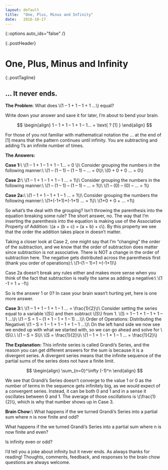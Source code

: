 ```yaml
---
layout: default
title:  "One, Plus, Minus and Infinity"
date:   2016-10-17
---
```

{::options auto_ids="false" /}

{:.postHeader}
# One, Plus, Minus and Infinity

{:.postTagline}
## … It never ends.
<!--excerpt.start-->
**The Problem**: What does \\(1 – 1 + 1 – 1 + 1 …\\) equal?

Write down your answer and save it for later, I’m about to bend your brain.
<!--excerpt.end-->

$$
  \begin{align}
  1 – 1 + 1 – 1 + 1 – 1… = \text{ ?    [1] }
  \end{align}
$$

For those of you not familiar with mathematical notation the … at the end of [1] means that the pattern continues until infinity. You are subtracting and adding 1’s an infinite number of times.

**The Answers:**

**Case 1:**\\
\\(1 – 1 + 1 – 1 + 1 – 1… = 0 \\)\\
Consider grouping the numbers in the following manner:\\
\\(1 – (1 – 1) – (1 – 1) – … = 0\\)\\
\\(0 + 0 + 0 … = 0\\)

**Case 2:**\\
\\(1 – 1 + 1 – 1 + 1 – 1 … = 1\\)\\
Consider grouping the numbers in the following manner:\\
\\(1 – (1 – 1) – (1 – 1) – … = 1\\)\\
\\(1 – (0) – (0) – … = 1\\)

**Case 2a:**\\
\\(1 – 1 + 1 – 1 + 1 – 1 … = 1\\)\\
Consider grouping the numbers the following manner:\\
\\(1+(-1+1)+(-1+1) … = 1\\)\\
\\(1+0 + 0 + … =1\\)

So what’s the deal with the grouping? Isn’t throwing the parenthesis into the equation breaking some rule? The short answer, no. The way that I’m inserting the parenthesis into the equation is making use of the Associative Property of Addition: \\(a + (b + c) = (a + b) + c\\).
By this property we see that the order the addition takes place in doesn’t matter.

Taking a closer look at Case 2, one might say that I’m “changing” the order of the subtraction, and we know that the order of subtraction does matter since subtraction is not associative. There is NOT a change in the order of subtraction here. The negative gets distributed across the parenthesis first (thank you order of operations):\\
\\(1–(1 – 1)=1 +(-1+1)\\)

Case 2a doesn’t break any rules either and makes more sense when you think of the fact that subtraction is really the same as adding a negative:\\
\\(1 -1 = 1 + -1\\)

So is the answer 1 or 0? In case your brain wasn’t hurting yet, here is one more
answer.

**Case 3:**\\
\\(1 – 1 + 1 – 1 + 1 – 1 … = \frac{1}{2}\\)\\
Consider setting the series equal to a variable \\(S\\) and then subtract \\(S\\) from 1.
\\(S = 1 – 1 + 1 – 1 + 1 – 1 …\\)\\
\\(1 – S = 1 – (1 + 1 – 1 + 1 – 1) …\\)\\
Order of Operations: Distributing the Negative\\
\\(1 – S = 1 – 1 + 1 – 1 + 1 – 1 …\\)\\
On the left hand side we now see we ended up with what we started with, so we can go ahead and solve for \\(S\\).\\
\\(1 – S = S\\)\\
\\(S = \frac{1}{2}\\)\\
\\(1 – 1 + 1 – 1 + 1 – 1 … = \frac{1}{2}\\)

**The Explanation:** This infinite series is called Grandi’s Series, and the reason you can get different answers for the sum is because it is a divergent series. A divergent series means that the infinite sequence of the partial sums of the series does not have a finite limit.

$$
  \begin{align}
  \sum_{n=0}^\infty (-1)^n
  \end{align}
$$

We see that Grandi’s Series doesn’t converge to the value 1 or 0 as the number of terms in the sequence gets infinitely big, as we would expect of a convergent series. Instead, it can be both 0 and 1 and in a sense it oscillates between 0 and 1. The average of those oscillations is \\(\frac{1}{2}\\), which is why that number shows up in Case 3.

**Brain Chow:**\\
What happens if the we turned Grandi’s Series into a partial sum where n is now finite and odd?

What happens if the we turned Grandi’s Series into a partial sum where n is now finite and even?

Is infinity even or odd?

I’d tell you a joke about infinity but it never ends. As always thanks for reading! Thoughts, comments, feedback, and responses to the brain chow questions are always welcome.
